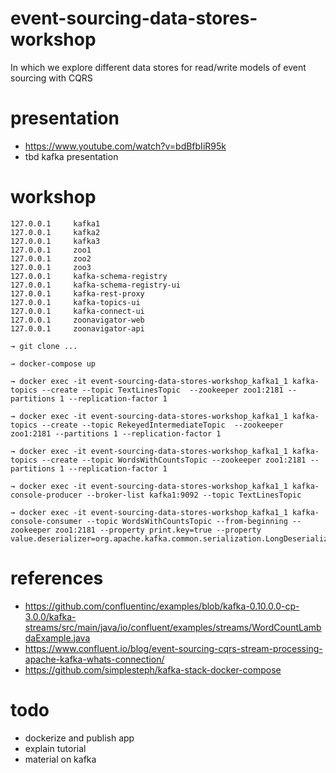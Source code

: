 # event-sourcing-data-stores-workshop

In which we explore different data stores for read/write models of event sourcing with CQRS

# presentation
- https://www.youtube.com/watch?v=bdBfbIiR95k
- tbd kafka presentation

# workshop

```
127.0.0.1     kafka1
127.0.0.1     kafka2
127.0.0.1     kafka3
127.0.0.1     zoo1
127.0.0.1     zoo2
127.0.0.1     zoo3
127.0.0.1     kafka-schema-registry
127.0.0.1     kafka-schema-registry-ui
127.0.0.1     kafka-rest-proxy
127.0.0.1     kafka-topics-ui
127.0.0.1     kafka-connect-ui
127.0.0.1     zoonavigator-web
127.0.0.1     zoonavigator-api
```

```
→ git clone ...
```

```
→ docker-compose up
```

```
→ docker exec -it event-sourcing-data-stores-workshop_kafka1_1 kafka-topics --create --topic TextLinesTopic  --zookeeper zoo1:2181 --partitions 1 --replication-factor 1
```

```
→ docker exec -it event-sourcing-data-stores-workshop_kafka1_1 kafka-topics --create --topic RekeyedIntermediateTopic  --zookeeper zoo1:2181 --partitions 1 --replication-factor 1
```

```
→ docker exec -it event-sourcing-data-stores-workshop_kafka1_1 kafka-topics --create --topic WordsWithCountsTopic --zookeeper zoo1:2181 --partitions 1 --replication-factor 1
```

```
→ docker exec -it event-sourcing-data-stores-workshop_kafka1_1 kafka-console-producer --broker-list kafka1:9092 --topic TextLinesTopic
```

```
→ docker exec -it event-sourcing-data-stores-workshop_kafka1_1 kafka-console-consumer --topic WordsWithCountsTopic --from-beginning --zookeeper zoo1:2181 --property print.key=true --property value.deserializer=org.apache.kafka.common.serialization.LongDeserializer
```

# references

- https://github.com/confluentinc/examples/blob/kafka-0.10.0.0-cp-3.0.0/kafka-streams/src/main/java/io/confluent/examples/streams/WordCountLambdaExample.java
- https://www.confluent.io/blog/event-sourcing-cqrs-stream-processing-apache-kafka-whats-connection/
- https://github.com/simplesteph/kafka-stack-docker-compose

# todo
- dockerize and publish app
- explain tutorial
- material on kafka
